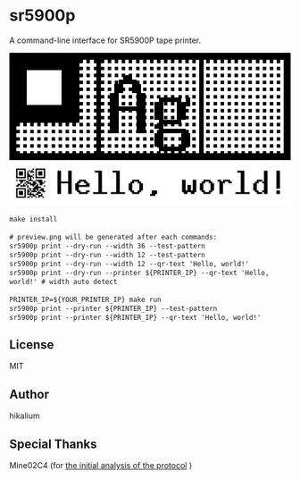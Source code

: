 # sr5900p

A command-line interface for SR5900P tape printer.

![](./assets/test_pattern_18mm.png)
![](./assets/qr_text_18mm.png)

```
make install

# preview.png will be generated after each commands:
sr5900p print --dry-run --width 36 --test-pattern
sr5900p print --dry-run --width 12 --test-pattern
sr5900p print --dry-run --width 12 --qr-text 'Hello, world!'
sr5900p print --dry-run --printer ${PRINTER_IP} --qr-text 'Hello, world!' # width auto detect

PRINTER_IP=${YOUR_PRINTER_IP} make run
sr5900p print --printer ${PRINTER_IP} --test-pattern
sr5900p print --printer ${PRINTER_IP} --qr-text 'Hello, world!'
```

## License
MIT

## Author
hikalium

## Special Thanks
Mine02C4 (for [the initial analysis of the protocol](https://github.com/Mine02C4/TEPRA_PRO_SR5900P_analysis) )
